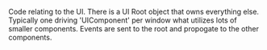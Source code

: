 Code relating to the UI. There is a UI Root object that owns everything else. Typically one driving 'UIComponent' per window what utilizes lots of smaller components. Events are sent to the root and propogate to the other components.
